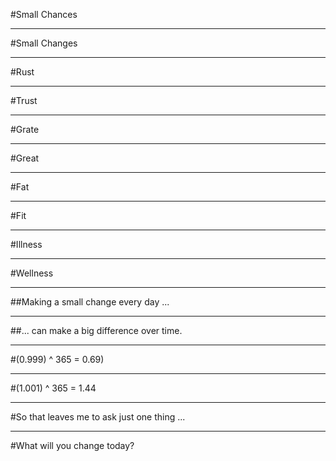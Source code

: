 
<!-- .slide: data-background="#E40510" -->
#Small Chances

---

<!-- .slide: data-background="#4C119E" -->
#Small Changes

---

<!-- .slide: data-background="#E40510" -->
#Rust

---

<!-- .slide: data-background="#4C119E" -->
#Trust

---

<!-- .slide: data-background="#4C119E" -->
#Grate

---

<!-- .slide: data-background="#E8D205" -->
#Great

---

<!-- .slide: data-background="#4C119E" -->
#Fat

---

<!-- .slide: data-background="#378B2E" -->
#Fit


---

<!-- .slide: data-background="#4C119E" -->
#Illness

---

<!-- .slide: data-background="#378B2E" -->
#Wellness

---

<!-- .slide: data-background="#E40510" -->
##Making a small change every day ...


---

<!-- .slide: data-background="#4C119E" -->
##... can make a big difference over time. 

---

<!-- .slide: data-background="#4C119E" -->
#(0.999) ^ 365 = 0.69)


---

<!-- .slide: data-background="#E40510" -->
#(1.001) ^ 365 = 1.44


---

<!-- .slide: data-background="#E8D205" -->
#So that leaves me to ask just one thing ...

---

<!-- .slide: data-background="#378B2E" -->
#What will you change today?
